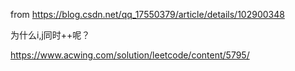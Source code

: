 from https://blog.csdn.net/qq_17550379/article/details/102900348

为什么i,j同时++呢？

https://www.acwing.com/solution/leetcode/content/5795/
